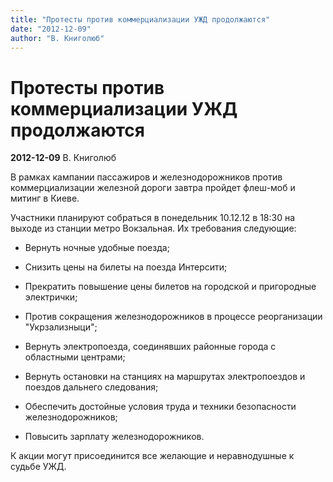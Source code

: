 ```yaml
---
title: "Протесты против коммерциализации УЖД продолжаются"
date: "2012-12-09"
author: "В. Книголюб"
---
```


# Протесты против коммерциализации УЖД продолжаются

**2012-12-09** В. Книголюб

В рамках кампании пассажиров и железнодорожников против коммерциализации железной дороги завтра пройдет флеш-моб и митинг в Киеве.

Участники планируют собраться в понедельник 10.12.12 в 18:30 на выходе из станции метро Вокзальная. Их требования следующие:

- Вернуть ночные удобные поезда;

- Снизить цены на билеты на поезда Интерсити;

- Прекратить повышение цены билетов на городской и пригородные электрички;

- Против сокращения железнодорожников в процессе реорганизации "Укрзализныци";

- Вернуть электропоезда, соединявших районные города с областными центрами;

- Вернуть остановки на станциях на маршрутах электропоездов и поездов дальнего следования;

- Обеспечить достойные условия труда и техники безопасности железнодорожников;

- Повысить зарплату железнодорожников.

К акции могут присоединится все желающие и неравнодушные к судьбе УЖД.